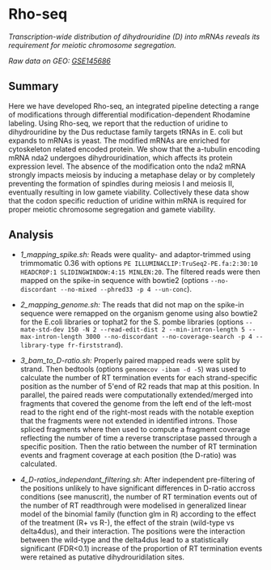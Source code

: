 # Rho-seq

*Transcription-wide distribution of dihydrouridine (D) into mRNAs reveals its requirement for meiotic chromosome segregation.*

_Raw data on GEO: [GSE145686](https://www.ncbi.nlm.nih.gov/geo/query/acc.cgi?acc=GSE145686)_

## Summary

Here we have developed Rho-seq, an integrated pipeline detecting a range of modifications through differential modification-dependent Rhodamine labeling. Using Rho-seq, we report that the reduction of uridine to dihydrouridine by the Dus reductase family targets tRNAs in E. coli but expands to mRNAs is yeast. The modified mRNAs are enriched for cytoskeleton related encoded protein. We show that the a-tubulin encoding mRNA nda2 undergoes dihydrouridination, which affects its protein expression level. The absence of the modification onto the nda2 mRNA strongly impacts meiosis by inducing a metaphase delay or by completely preventing the formation of spindles during meiosis I and meiosis II, eventually resulting in low gamete viability. Collectively these data show that the codon specific reduction of uridine within mRNA is required for proper meiotic chromosome segregation and gamete viability.


## Analysis

-  _1_mapping_spike.sh:_ Reads were quality- and adaptor-trimmed using trimmomatic 0.36 with options `PE ILLUMINACLIP:TruSeq2-PE.fa:2:30:10 HEADCROP:1 SLIDINGWINDOW:4:15 MINLEN:20`. The filtered reads were then mapped on the spike-in sequence with bowtie2 (options `--no-discordant --no-mixed --phred33 -p 4 --un-conc`).

-  _2_mapping_genome.sh:_ The reads that did not map on the spike-in sequence were remapped on the organism genome using also bowtie2 for the E.coli libraries or tophat2 for the S. pombe libraries (options `--mate-std-dev 150 -N 2 --read-edit-dist 2 --min-intron-length 5 --max-intron-length 3000 --no-discordant --no-coverage-search -p 4 --library-type fr-firststrand`).

- _3_bam_to_D-ratio.sh:_ Properly paired mapped reads were split by strand. Then bedtools (options `genomecov -ibam -d -5`) was used to calculate the number of RT termination events for each strand-specific position as the number of 5'end of R2 reads that map at this position. In parallel, the paired reads were computationally extended/merged into fragments that covered the genome from the left end of the left-most read to the right end of the right-most reads with the notable exeption that the fragments were not extended in identified introns. Those spliced fragments where then used to compute a fragment coverage reflecting the number of time a reverse transcriptase passed through a specific position. Then the ratio between the number of RT termination events and fragment coverage at each position (the D-ratio) was calculated.

- _4_D-ratios_independant_filtering.sh_: After independent pre-filtering of the positions unlikely to have significant differences in D-ratio accross conditions (see manuscrit), the number of RT termination events out of the number of RT readthrough were modelised in generalized linear model of the binomial family (function glm in R) according to the effect of the treatment (R+ vs R-), the effect of the strain (wild-type vs delta4dus), and their interaction. The positions were the interaction between the wild-type and the delta4dus lead to a statistically significant (FDR<0.1) increase of the proportion of RT termination events were retained as putative dihydrouridilation sites.
